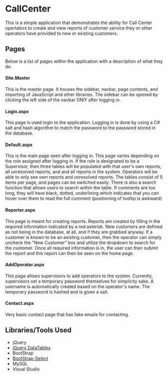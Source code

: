 # CallCenter
This is a simple application that demonstrates the ability for Call Center opertators to create and view reports of customer service they or other operators have provided to new or existing customers.

## Pages
Below is a list of pages within the application with a description of what they do.

#### Site.Master
This is the master page. It houses the sidebar, navbar, page contents, and importing of JavaScript and other libraries. The sidebar can be opened by clicking the left side of the navbar ONlY after logging in.

#### Login.aspx
This page is used login to the application. Logging in is done by using a C# salt and hash algorithm to match the password to the password stored in the database.

#### Default.aspx
This is the main page seen after logging in. This page varies depending on the role assigned after logging in. If the role is designated to be a Supervisor, then three tables will be populated with that user's own reports, all unresolved reports, and and all reports in the system. Operators will be able to only see own reports and unresolved reports. The tables consist of 5 items per page, and pages can be switched easily. There is also a search function that allows users to search within the table. If comments are too long, they will have black, dotted, underlining which indicates that you can hover over them to read the full comment (positioning of tooltip is awkward)

#### Reporter.aspx
This page is meant for creating reports. Reports are created by filling in the required information indicated by a red asterisk. New customers are defined as not being in the database, at all, and if they are grabbed anyway. If a customer is known to be an existing customer, then the operator can simply uncheck the "New Customer" box and utilize the dropdown to search for the customer. Once all required information is in, the user can then submit the report and this report can then be seen on the home page.

#### AddOperator.aspx
This page allows supervisors to add operators to the system. Currently, supervisors set a temporary password themselves for simplicity sake. A username is automatically created based on the operator's name. The temporary password is hashed and is given a salt.

#### Contact.aspx
Very basic contact page that has fake emails for contacting.

## Libraries/Tools Used
- jQuery
- [jQuery DataTables](https://datatables.net/)
- BootStrap
- [BootStrap-Select](https://developer.snapappointments.com/bootstrap-select/)
- MySQL
- Visual Studio
